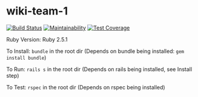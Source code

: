 # wiki-team-1

[![Build Status](https://travis-ci.com/ajimenez3600/wiki-team-1.svg?branch=master)](https://travis-ci.com/ajimenez3600/wiki-team-1)
[![Maintainability](https://api.codeclimate.com/v1/badges/199d45c9aad1f2c15899/maintainability)](https://codeclimate.com/github/ajimenez3600/wiki-team-1/maintainability)
[![Test Coverage](https://api.codeclimate.com/v1/badges/199d45c9aad1f2c15899/test_coverage)](https://codeclimate.com/github/ajimenez3600/wiki-team-1/test_coverage)

Ruby Version: Ruby 2.5.1

To Install: `bundle` in the root dir (Depends on bundle being installed: `gem install bundle`)

To Run: `rails s` in the root dir (Depends on rails being installed, see Install step)

To Test: `rspec` in the root dir (Depends on rspec being installed)
